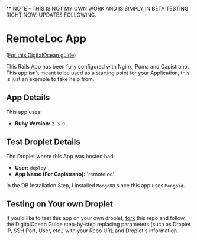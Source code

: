 ** NOTE - THIS IS NOT MY OWN WORK AND IS SIMPLY IN BETA TESTING RIGHT NOW. UPDATES FOLLOWING.

RemoteLoc App
==============

([For this DigitalOcean guide](https://www.digitalocean.com/community/tutorials/deploying-a-rails-app-on-ubuntu-14-04-with-capistrano-nginx-and-puma))

This Rails App has been fully configured with Nginx, Puma and Capistrano. This app isn't meant to be used 
as a starting point for your Application, this is just an example to take help from.


App Details
-----------

This app uses:

 - __Ruby Version:__ `2.3.0`


Test Droplet Details
--------------------

The Droplet where this App was hosted had:


 - __User:__ `deploy`
 - __App Name (For Capistrano):__ 'remoteloc'

In the DB Installation Step, I installed `MongoDB` since this app uses `Mongoid`.


Testing on Your own Droplet
---------------------------

If you'd like to test this app on your own droplet, [fork](https://github.com/sheharyarn/testapp_rails/fork)
this repo and follow the DigitalOcean Guide step-by-step replacing parameters (such as Droplet IP, SSH Port, User, etc.)
with your Repo URL and Droplet's information.


